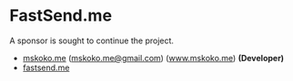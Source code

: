 # FastSend.me

A sponsor is sought to continue the project.

- [mskoko.me](https://github.com/mskoko) (mskoko.me@gmail.com) (www.mskoko.me) __(Developer)__
- [fastsend.me](http://fastsend.me)
